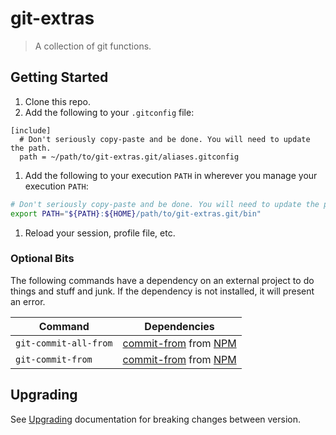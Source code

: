 # git-extras

> A collection of git functions.

## Getting Started

1. Clone this repo.
1. Add the following to your `.gitconfig` file:
```git-config
[include]
  # Don't seriously copy-paste and be done. You will need to update the path.
  path = ~/path/to/git-extras.git/aliases.gitconfig
```
1. Add the following to your execution `PATH` in wherever you manage your execution `PATH`:
```bash
# Don't seriously copy-paste and be done. You will need to update the path.
export PATH="${PATH}:${HOME}/path/to/git-extras.git/bin"
```
1. Reload your session, profile file, etc.

### Optional Bits

The following commands have a dependency on an external project to do things and stuff and junk. If the dependency is not installed, it will present an error.

| Command | Dependencies |
|---|---|
| `git-commit-all-from` | [commit-from][] from [NPM][] |
| `git-commit-from` | [commit-from][] from [NPM][] |

## Upgrading

See [Upgrading][] documentation for breaking changes between version.

[Upgrading]: ./docs/Upgrading.md
[commit-from]: https://www.npmjs.com/package/commit-from
[NPM]: https://www.npmjs.com/
